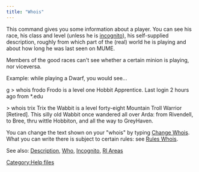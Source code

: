 ```yaml
---
title: "Whois"
---
```


This command gives you some information about a player. You can see his
race, his class and level (unless he is
[incognito](incognito "wikilink")), his self-supplied description,
roughly from which part of the (real) world he is playing and about how
long he was last seen on MUME.

Members of the good races can't see whether a certain minion is playing,
nor viceversa.

Example: while playing a Dwarf, you would see...

<nowiki>g \> whois frodo Frodo is a level one Hobbit Apprentice. Last
login 2 hours ago from \*.edu

\> whois trix Trix the Wabbit is a level forty-eight Mountain Troll
Warrior \[Retired\]. This silly old Wabbit once wandered all over Arda:
from Rivendell, to Bree, thru wittle Hobbiton, and all the way to
GreyHaven.

</pre>

You can change the text shown on your "whois" by typing [Change
Whois](Change_Whois "wikilink"). What you can write there is subject to
certain rules: see [Rules Whois](Rules_Whois "wikilink").

See also: [Description](Description "wikilink"), [Who](Who "wikilink"),
[Incognito](Incognito "wikilink"), [Rl Areas](Rl_Areas "wikilink")

[Category:Help files](Category:Help_files "wikilink")